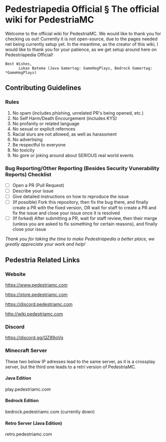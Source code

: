 # Pedestriapedia Official § The official wiki for PedestriaMC
Welcome to the official wiki for PedestriaMC. We would like to thank you for checking us out! Currently it is not open-source, due to the pages needed net being currently setup yet. In the meantime, as the creator of this wiki, I would like to thank you for your patience, as we get setup around here on Pedestriapedia Official!

    Best Wishes,
          Lukas Batema (Java Gamertag: GameHogPlays, Bedrock Gamertag: *GameHogPlays)

## Contributing Guidelines
### Rules
1. No spam (includes phishing, unrelated PR's being opened, etc.)
2. No Self Harm/Death Encourgement (includes KYS)
3. No profanity or related language
4. No sexual or explicit refernces
5. Racial slurs are not allowed, as well as harassment
6. No advertising
7. Be respectful to everyone
8. No toxicity
9. No gore or joking around about SERIOUS real world events

### Bug Reporting/Other Reporting (Besides Security Vunerability Reports) Checklist
- [ ] Open a PR (Pull Request)
- [ ] Describe your issue
- [ ] Give detailed instructions on how to reproduce the issue
- [ ] (If possible) Fork this repository, then fix the bug there, and finally create a PR with the fixed version, OR wait for staff to create a PR and fix the issue and close your issue once it is resolved
- [ ] (If forked) After submitting a PR, wait for staff review, then their merge (unless you are asked to fix something for certain reasons), and finally close your issue

*Thank you for taking the time to make Pedestriapedia a better place, we greatly appreciate your work and help!*

## Pedestria Related Links
### Website
https://www.pedestriamc.com

https://store.pedestriamc.com

https://discord.pedestriamc.com

http://wiki.pedestriamc.com

### Discord
https://discord.gg/QZ89qVq

### Minecraft Server
These two below IP adresses lead to the same server, as it is a crossplay server, but the third one leads to a retri version of PedestriaMC.

#### Java Edition
play.pedestriamc.com

#### Bedrock Edition
bedrock.pedestriamc.com (currently down)

#### Retro Server (Java Edition)
retro.pedestriamc.com
